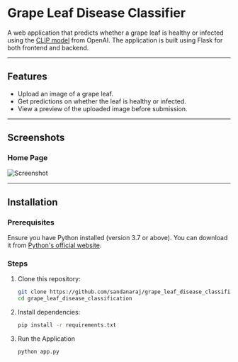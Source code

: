 # Grape Leaf Disease Classifier

A web application that predicts whether a grape leaf is healthy or infected using the [CLIP model](https://github.com/openai/CLIP) from OpenAI. The application is built using Flask for both frontend and backend.

---

## Features
- Upload an image of a grape leaf.
- Get predictions on whether the leaf is healthy or infected.
- View a preview of the uploaded image before submission.

---

## Screenshots
### Home Page
![Screenshot](static/homepage_screenshot.png)

---

## Installation

### Prerequisites
Ensure you have Python installed (version 3.7 or above). You can download it from [Python's official website](https://www.python.org/).

### Steps
1. Clone this repository:
   ```bash
   git clone https://github.com/sandanaraj/grape_leaf_disease_classification.git
   cd grape_leaf_disease_classification
2. Install dependencies:
   ```bash
   pip install -r requirements.txt
3. Run the Application
   ```bash
   python app.py
